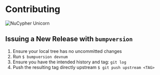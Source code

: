 # Contributing

![NuCypher Unicorn](https://cdn-images-1.medium.com/max/800/1*J31AEMsTP6o_E5QOohn0Hw.png)

## Issuing a New Release with `bumpversion`

1. Ensure your local tree has no uncommitted changes
2. Run `$ bumpversion devnum`
3. Ensure you have the intended history and tag: `git log`
3. Push the resulting tag directly upstream `$ git push upstream <TAG>`
